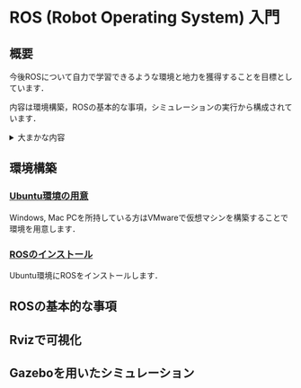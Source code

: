# ROS (Robot Operating System) 入門

## 概要
今後ROSについて自力で学習できるような環境と地力を獲得することを目標としています．

内容は環境構築，ROSの基本的な事項，シミュレーションの実行から構成されています．

 <details><summary>大まかな内容</summary><div>
<li><span>ROSが動作する環境の構築</span>
<ul>
<li><span>Ubuntu 20.04 環境の用意</span></li>
<li><span>ROS (noetic) のインストール</span></li>
</ul>
</li>
<li><span>ROSの基本的な事項</span>
<ul>
<li><span>トピック通信</span></li>
<li><span>roslaunch</span></li>
<li><span>コマンドラインツール</span></li>
</ul>
</li>
<li><span>Rvizで可視化</span>
<ul>
<li><span>ロボットモデルをURDF形式で記述</span></li>
<li><span>Rvizでロボットモデルの可視化</span></li>
</ul>
</li>
<li><span>Gazeboを用いたシミュレーション</span>
<ul>
<li><span>LiDARを1台積んだ差動二輪ロボットモデルをURDF形式で記述</span></li>
<li><span>Gazeboでシミュレーション</span></li>
<li><span>Rvizでロボットモデルとトピックを可視化</span></li>
</ul>
</li>

</div></details>


## 環境構築

### [Ubuntu環境の用意](./environment/)

Windows, Mac PCを所持している方はVMwareで仮想マシンを構築することで環境を用意します．

### [ROSのインストール](./environment/ros/)

Ubuntu環境にROSをインストールします．

## ROSの基本的な事項

## Rvizで可視化

## Gazeboを用いたシミュレーション
